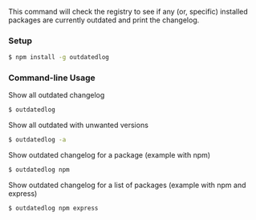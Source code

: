 This command will check the registry to see if any (or, specific) installed packages are currently outdated and print the changelog.

### Setup
```sh
$ npm install -g outdatedlog
```
### Command-line Usage

Show all outdated changelog
```sh
$ outdatedlog
```

Show all outdated with unwanted versions
```sh
$ outdatedlog -a
```

Show outdated changelog for a package (example with npm)
```sh
$ outdatedlog npm
```

Show outdated changelog for a list of packages (example with npm and express)
```sh
$ outdatedlog npm express
```